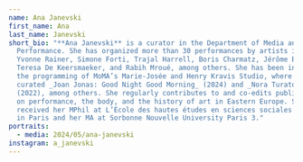 ```yaml
---
name: Ana Janevski
first_name: Ana
last_name: Janevski
short_bio: "**Ana Janevski** is a curator in the Department of Media and
  Performance. She has organized more than 30 performances by artists including
  Yvonne Rainer, Simone Forti, Trajal Harrell, Boris Charmatz, Jérôme Bel, Anne
  Teresa De Keersmaeker, and Rabih Mroué, among others. She has been involved in
  the programming of MoMA’s Marie-Josée and Henry Kravis Studio, where she
  curated _Joan Jonas: Good Night Good Morning_ (2024) and _Nora Turato: pool 5_
  (2022), among others. She regularly contributes to and co-edits publications
  on performance, the body, and the history of art in Eastern Europe. She
  received her MPhil at L’École des hautes études en sciences sociales (EHESS)
  in Paris and her MA at Sorbonne Nouvelle University Paris 3."
portraits:
  - media: 2024/05/ana-janevski
instagram: a_janevski
---
```

